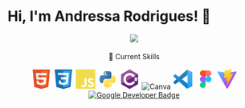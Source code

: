 
# Hi, I'm Andressa Rodrigues! 👋
<p align="center">
<!-- Redes sociais/Contato -->

<div align="center">
    <a href="https://github.com/AR097">
        <img height="180em" src="https://github-readme-stats.vercel.app/api/top-langs/?username=AR097&layout=compact&theme=midnight-purple&langs_count=6&show_icons=true"/>
    </a>
</div>
<br>
<div align="center">
🚀 Current Skills
</div>
<br>
<div align="center">
  <img alt="HTML5" src="https://raw.githubusercontent.com/devicons/devicon/master/icons/html5/html5-original.svg" height="40" width="40"/> 
  <img alt="CSS3" src="https://raw.githubusercontent.com/devicons/devicon/master/icons/css3/css3-original.svg" height="40" width="40"/> 
  <img alt="JavaScript" src="https://raw.githubusercontent.com/devicons/devicon/master/icons/javascript/javascript-plain.svg" height="40" width="40"/> 
  <img alt="Python" src="https://raw.githubusercontent.com/devicons/devicon/master/icons/python/python-original.svg" height="40" width="40"/> 
  <img alt="C#" src="https://raw.githubusercontent.com/devicons/devicon/master/icons/csharp/csharp-original.svg" height="40" width="40"/> 
  <img alt="Canva" src="https://static.canva.com/web/images/12487a1e0770d29351bd4ce4f87ec8fe.svg" height="40" width="40"/> 
  <img alt="VS Code" src="https://github.com/AR097/AR097/blob/main/img/vs-code-responsive-01-1.png?raw=true" height="40" width="40"/> 
  <img alt="Figma" src="https://github.com/AR097/AR097/blob/main/img/figma-svgrepo-com.svg" height="40" width="40"/> 
  <img alt="Vite" src="https://raw.githubusercontent.com/AR097/AR097/ff9975ffc0b3a9200e3a07a56a9e55b4b845d3c6/img/vite.svg" height="40" width="40"/> 
</div>
<div align="center">
  <a href="https://developers.google.com/profile/badges/activity/android/sdk-platform-tools">
    <img alt="Google Developer Badge" height="50" width="50" src="https://developers.google.com/static/profile/badges/activity/android/sdk-platform-tools/badge.svg">
  </a>
</div>
